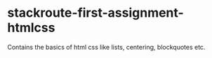 # stackroute-first-assignment-htmlcss
Contains the basics of html css like lists, centering, blockquotes etc.
